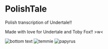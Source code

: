 # PolishTale
Polish transcription of Undertale!!

Made with love for Undertale and Toby Fox!! >w<

![bottom text](https://64.media.tumblr.com/30e3b82626640515a2329f91215cc752/af65a77a5901693b-f3/s250x400/3ed836e16fdd128b797e47295dd8a87667989bbc.pnj) ![temmie](https://static.wikia.nocookie.net/undertale/images/b/b8/Temmie_overworld.png/revision/latest/scale-to-width/360?cb=20240225112603) ![papyrus](https://static.wikia.nocookie.net/undertale/images/e/ed/Papyrus_battle.png/revision/latest/scale-to-width/360?cb=20181111152827)
